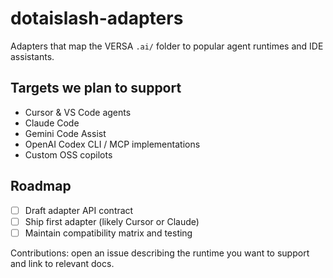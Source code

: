# dotaislash-adapters

Adapters that map the VERSA `.ai/` folder to popular agent runtimes and IDE assistants.

## Targets we plan to support
- Cursor & VS Code agents
- Claude Code
- Gemini Code Assist
- OpenAI Codex CLI / MCP implementations
- Custom OSS copilots

## Roadmap
- [ ] Draft adapter API contract
- [ ] Ship first adapter (likely Cursor or Claude)
- [ ] Maintain compatibility matrix and testing

Contributions: open an issue describing the runtime you want to support and link to relevant docs.
